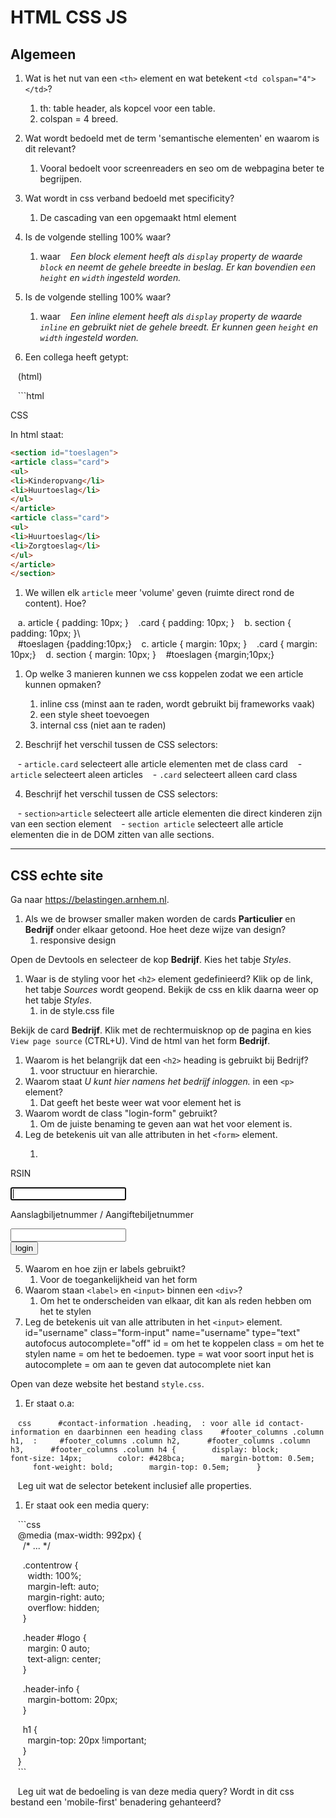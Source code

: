 # HTML CSS JS

## Algemeen

1. Wat is het nut van een `<th>` element en wat betekent `<td colspan="4"></td>`?
	1. th: table header, als kopcel voor een table. 
	2. colspan = 4 breed.

3. Wat wordt bedoeld met de term 'semantische elementen' en waarom is dit relevant?
	1. Vooral bedoelt voor screenreaders en seo om de webpagina beter te begrijpen.

5. Wat wordt in css verband bedoeld met specificity?
	1. De cascading van een opgemaakt html element 

7. Is de volgende stelling 100% waar?
	1. waar
   _Een block element heeft als `display` property de waarde `block` en neemt de gehele breedte in beslag. Er kan bovendien een `height` en `width` ingesteld worden._

1. Is de volgende stelling 100% waar?
	1. waar
   _Een inline element heeft als `display` property de waarde `inline` en gebruikt niet de gehele breedt. Er kunnen geen `height` en `width` ingesteld worden._

1. Een collega heeft getypt:

   (html)

   ```html  
<div id="header>  
   ```

   (css)

   ```css  
   div#header {  
     background-color: darkblue;  
     color: white;  
   }  
   ```

   Wat adviseer je en waarom?
	   Ik adviseer geen div te gebruiken, maar een header element.

---

## CSS

In html staat:

```html  
<section id="toeslagen">  
<article class="card">  
<ul>  
<li>Kinderopvang</li>  
<li>Huurtoeslag</li>  
</ul>  
</article>  
<article class="card">  
<ul>  
<li>Huurtoeslag</li>  
<li>Zorgtoeslag</li>  
</ul>  
</article>  
</section>  
```

1. We willen elk `article` meer 'volume' geven (ruimte direct rond de content). Hoe?

   a. article { padding: 10px; }
	   .card { padding: 10px; } 
   b. section { padding: 10px; }\  
	   #toeslagen {padding:10px;}
   c. article { margin: 10px; }
	   .card { margin: 10px;}
   d. section { margin: 10px; }
	   #toeslagen {margin;10px;}
			
1. Op welke 3 manieren kunnen we css koppelen zodat we een article kunnen opmaken?
	1. inline css (minst aan te raden, wordt gebruikt bij frameworks vaak)
	2. een style sheet toevoegen
	3. internal css (niet aan te raden)

3. Beschrijf het verschil tussen de CSS selectors:

   - `article.card`  selecteert alle article elementen met de class card
   - `article`  selecteert aleen articles
   - `.card` selecteert alleen card class

4. Beschrijf het verschil tussen de CSS selectors:

   - `section>article`  selecteert alle article elementen die direct kinderen zijn van een section element
   - `section article` selecteert alle article elementen die in de DOM zitten van alle sections.

---

## CSS echte site

Ga naar <https://belastingen.arnhem.nl>.

1. Als we de browser smaller maken worden de cards **Particulier** en **Bedrijf** onder elkaar getoond. Hoe heet deze wijze van design?
	1. responsive design

Open de Devtools en selecteer de kop **Bedrijf**. Kies het tabje _Styles_.

1. Waar is de styling voor het `<h2>` element gedefinieerd? Klik op de link, het tabje _Sources_ wordt geopend. Bekijk de css en klik daarna weer op het tabje _Styles_.
	1. in de style.css file

Bekijk de card **Bedrijf**. Klik met de rechtermuisknop op de pagina en kies `View page source` (CTRL+U). Vind de html van het form **Bedrijf**.

1. Waarom is het belangrijk dat een `<h2>` heading is gebruikt bij Bedrijf?  
	1. voor structuur en hierarchie.
2. Waarom staat _U kunt hier namens het bedrijf inloggen._ in een `<p>` element?  
	1. Dat geeft het beste weer wat voor element het is
3. Waarom wordt de class "login-form" gebruikt?  
	1. Om de juiste benaming te geven aan wat het voor element is.
4. Leg de betekenis uit van alle attributen in het `<form>` element.  
	1. <form id="kc-form-login" class="" action="https://belastingen.arnhem.nl/auth/realms/Arnhem/login-actions/authenticate?code=AeklIZWKj_kYBidPlFHav-boErlI_3So47QF7zOleq8&amp;execution=9da8b180-ed17-4972-bf20-92f3d74a6140&amp;client_id=egouw&amp;tab_id=gXTai-zqD9Y" method="post">

<div class="form-group">

<label class="control-label title-label">RSIN</label>

<input id="username" class="form-input" name="username" type="text" autofocus autocomplete="off" />

</div>

<div class="form-group">

<label class="control-label title-label">Aanslagbiljetnummer / Aangiftebiljetnummer</label>

<input id="password" class="form-input" name="password" type="password" autocomplete="off" />

</div>

<input class="btn-login pull-right} btn-primary btn-lg" name="login" id="kc-login" type="submit" value="login"/>

5. Waarom en hoe zijn er labels gebruikt?  
	1. Voor de toegankelijkheid van het form
6. Waarom staan `<label>` en `<input>` binnen een `<div>`? 
	1. Om het te onderscheiden van elkaar, dit kan als reden hebben om het te stylen
7. Leg de betekenis uit van alle attributen in het `<input>` element.
	id="username" class="form-input" name="username" type="text" autofocus autocomplete="off" 
	id = om het te koppelen
	class = om het te stylen
	name = om het te bedoemen. 
	type = wat voor soort input het is
	autocomplete = om aan te geven dat autocomplete niet kan

Open van deze website het bestand `style.css`.

1. Er staat o.a:

   ```css  
   #contact-information .heading,  : voor alle id contact-information en daarbinnen een heading class
   #footer_columns .column h1,  : 
   #footer_columns .column h2,  
   #footer_columns .column h3,  
   #footer_columns .column h4 {  
     display: block;  
     font-size: 14px;  
     color: #428bca;  
     margin-bottom: 0.5em;  
     font-weight: bold;  
     margin-top: 0.5em;  
   }  
   ```

   Leg uit wat de selector betekent inclusief alle properties.

1. Er staat ook een media query:

   ```css  
   @media (max-width: 992px) {  
     /* ... */

     .contentrow {  
       width: 100%;  
       margin-left: auto;  
       margin-right: auto;  
       overflow: hidden;  
     }

     .header #logo {  
       margin: 0 auto;  
       text-align: center;  
     }

     .header-info {  
       margin-bottom: 20px;  
     }

     h1 {  
       margin-top: 20px !important;  
     }  
   }  
   ```

   Leg uit wat de bedoeling is van deze media query? Wordt in dit css bestand een 'mobile-first' benadering gehanteerd?